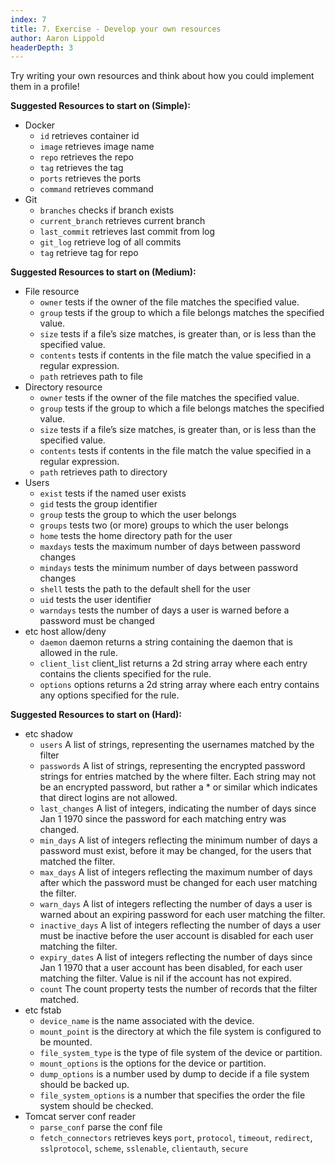```yaml
---
index: 7
title: 7. Exercise - Develop your own resources
author: Aaron Lippold
headerDepth: 3
---
```


Try writing your own resources and think about how you could implement them in a profile!

**Suggested Resources to start on (Simple):**  
  - Docker
    - `id` retrieves container id
    - `image` retrieves image name
    - `repo` retrieves the repo
    - `tag` retrieves the tag
    - `ports` retrieves the ports
    - `command` retrieves command
  - Git
    - `branches` checks if branch exists
    - `current_branch` retrieves current branch
    - `last_commit` retrieves last commit from log
    - `git_log` retrieve log of all commits
    - `tag` retrieve tag for repo

**Suggested Resources to start on (Medium):**  
  - File resource
    - `owner` tests if the owner of the file matches the specified value.
    - `group` tests if the group to which a file belongs matches the specified value.
    - `size` tests if a file’s size matches, is greater than, or is less than the specified value. 
    - `contents` tests if contents in the file match the value specified in a regular expression.
    - `path` retrieves path to file
  - Directory resource
    - `owner` tests if the owner of the file matches the specified value.
    - `group` tests if the group to which a file belongs matches the specified value.
    - `size` tests if a file’s size matches, is greater than, or is less than the specified value. 
    - `contents` tests if contents in the file match the value specified in a regular expression.
    - `path` retrieves path to directory
  - Users
    - `exist` tests if the named user exists
    - `gid` tests the group identifier
    - `group` tests the group to which the user belongs
    - `groups` tests two (or more) groups to which the user belongs
    - `home` tests the home directory path for the user
    - `maxdays` tests the maximum number of days between password changes
    - `mindays` tests the minimum number of days between password changes
    - `shell` tests the path to the default shell for the user
    - `uid` tests the user identifier
    - `warndays` tests the number of days a user is warned before a password must be changed
  - etc host allow/deny
    - `daemon` daemon returns a string containing the daemon that is allowed in the rule.
    - `client_list` client_list returns a 2d string array where each entry contains the clients specified for the rule.
    - `options` options returns a 2d string array where each entry contains any options specified for the rule.

**Suggested Resources to start on (Hard):**  
  - etc shadow
    - `users` A list of strings, representing the usernames matched by the filter
    - `passwords` A list of strings, representing the encrypted password strings for entries matched by the where filter. Each string may not be an encrypted password, but rather a * or similar which indicates that direct logins are not allowed.
    - `last_changes` A list of integers, indicating the number of days since Jan 1 1970 since the password for each matching entry was changed.
    - `min_days` A list of integers reflecting the minimum number of days a password must exist, before it may be changed, for the users that matched the filter.
    - `max_days` A list of integers reflecting the maximum number of days after which the password must be changed for each user matching the filter.
    - `warn_days` A list of integers reflecting the number of days a user is warned about an expiring password for each user matching the filter.
    - `inactive_days` A list of integers reflecting the number of days a user must be inactive before the user account is disabled for each user matching the filter.
    - `expiry_dates` A list of integers reflecting the number of days since Jan 1 1970 that a user account has been disabled, for each user matching the filter. Value is nil if the account has not expired.
    - `count` The count property tests the number of records that the filter matched.
  - etc fstab
    - `device_name` is the name associated with the device.
    - `mount_point` is the directory at which the file system is configured to be mounted.
    - `file_system_type` is the type of file system of the device or partition.
    - `mount_options` is the options for the device or partition.
    - `dump_options` is a number used by dump to decide if a file system should be backed up.
    - `file_system_options` is a number that specifies the order the file system should be checked.
  - Tomcat server conf reader
    - `parse_conf` parse the conf file
    - `fetch_connectors` retrieves keys `port`, `protocol`, `timeout`, `redirect`, `sslprotocol`, `scheme`, `sslenable`, `clientauth`, `secure`
